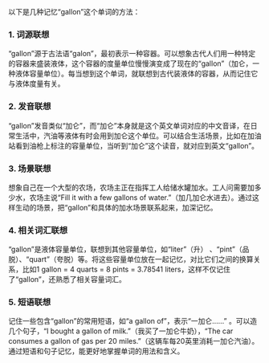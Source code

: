 以下是几种记忆“gallon”这个单词的方法：

### 1. 词源联想
“gallon”源于古法语“galon”，最初表示一种容器。可以想象古代人们用一种特定的容器来盛装液体，这个容器的度量单位慢慢演变成了现在的“gallon”（加仑，一种液体容量单位）。每当想到这个单词，就联想到古代装液体的容器，从而记住它与液体度量有关。

### 2. 发音联想
“gallon”发音类似“加仑”，而“加仑”本身就是这个英文单词对应的中文音译，在日常生活中，汽油等液体有时会用到加仑这个单位。可以结合生活场景，比如在加油站看到油枪上标注的容量单位，当听到“加仑”这个读音，就对应到英文“gallon”。

### 3. 场景联想
想象自己在一个大型的农场，农场主正在指挥工人给储水罐加水。工人问需要加多少水，农场主说“Fill it with a few gallons of water.”（加几加仑水进去）。通过这样生动的场景，把“gallon”和具体的加水场景联系起来，加深记忆。

### 4. 相关词汇联想
“gallon”是液体容量单位，联想到其他容量单位，如“liter”（升） 、“pint”（品脱）、“quart”（夸脱）等。将这些容量单位放在一起记忆，对比它们之间的换算关系，比如1 gallon = 4 quarts = 8 pints = 3.78541 liters，这样不仅记住了“gallon”，还熟悉了相关容量词汇。

### 5. 短语联想
记住一些包含“gallon”的常用短语，如“a gallon of”，表示“一加仑……” 。可以造几个句子，“I bought a gallon of milk.”（我买了一加仑牛奶），“The car consumes a gallon of gas per 20 miles.”（这辆车每20英里消耗一加仑汽油）。通过短语和句子记忆，能更好地掌握单词的用法和含义。 